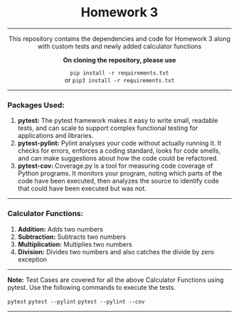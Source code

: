 ### <h1 align=center>Homework 3</h1>
---
<p align=center>This repository contains the dependencies and code for Homework 3 along with custom tests and newly added calculator functions</p>

<p align=center><b> On cloning the repository, please use</b></p>
<div align=center>

`pip install -r requirements.txt` <br>or
`pip3 install -r requirements.txt`

---

</div>

### Packages Used:

<ol>
<li><b>pytest:</b> The pytest framework makes it easy to write small, readable tests, and can scale to support complex functional testing for applications and libraries.</li>
<li><b>pytest-pylint:</b> Pylint analyses your code without actually running it. It checks for errors, enforces a coding standard, looks for code smells, and can make suggestions about how the code could be refactored.</li>
<li><b>pytest-cov: </b>Coverage.py is a tool for measuring code coverage of Python programs. It monitors your program, noting which parts of the code have been executed, then analyzes the source to identify code that could have been executed but was not.</li>
</ol>

---

### Calculator Functions:

<ol>
<li><b>Addition:</b> Adds two numbers</li>
<li><b>Subtraction:</b> Subtracts two numbers</li>
<li><b>Multiplication:</b> Multiplies two numbers</li>
<li><b>Division:</b> Divides two numbers and also catches the divide by zero exception</li>
</ol>

---

<b>Note:</b> Test Cases are covered for all the above Calculator Functions using pytest. Use the following commands to execute the tests.

`pytest`
`pytest --pylint`
`pytest --pylint --cov`

---